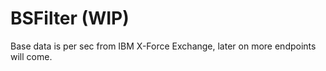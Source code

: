 # BSFilter (WIP)

Base data is per sec from IBM X-Force Exchange, later on more endpoints will come.

